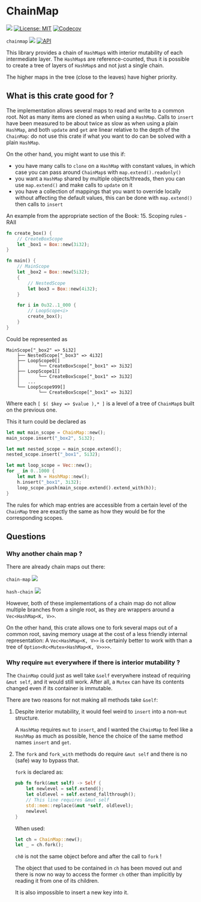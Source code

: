 # ChainMap

[![](https://img.shields.io/badge/github-Vanille--N/chainmap-8da0cb?logo=github)](https://github.com/Vanille-N/chainmap)
[![License: MIT](https://img.shields.io/badge/License-MIT-yellow.svg)](https://opensource.org/licenses/MIT)
[![Codecov](https://img.shields.io/codecov/c/github/Vanille-N/chainmap?logo=codecov)](https://codecov.io/github/Vanille-N/chainmap)

`chainmap` [![](http://meritbadge.herokuapp.com/chainmap)](https://crates.io/crates/chainmap)
[![API](https://docs.rs/chainmap/badge.svg)](https://docs.rs/chainmap)

This library provides a chain of `HashMap`s with interior mutability of each intermediate layer. The `HashMap`s are reference-counted, thus it is possible to create a tree of layers of `HashMap`s and not just a single chain.

The higher maps in the tree (close to the leaves) have higher priority.

## What is this crate good for ?

The implementation allows several maps to read and write to a common root. Not as many items are cloned as when using a `HashMap`. Calls to `insert` have been measured to be about twice as slow as when using a plain `HashMap`, and both `update` and `get` are linear relative to the depth of the `ChainMap`: do not use this crate if what you want to do can be solved with a plain `HashMap`.

On the other hand, you might want to use this if:
- you have many calls to `clone` on a `HashMap` with constant values, in which case you can pass around `ChainMap`s with `map.extend().readonly()`
- you want a `HashMap` shared by multiple objects/threads, then you can use `map.extend()` and make calls to `update` on it
- you have a collection of mappings that you want to override locally without affecting the default values, this can be done with `map.extend()` then calls to `insert`

An example from the appropriate section of the Book: 15. Scoping rules - RAII

```rust
fn create_box() {
    // CreateBoxScope
    let _box1 = Box::new(3i32);
}

fn main() {
    // MainScope
    let _box2 = Box::new(5i32);
    {
        // NestedScope
        let box3 = Box::new(4i32);
    }

    for i in 0u32..1_000 {
        // LoopScope<i>
        create_box();
    }
}
```

Could be represented as
```
MainScope["_box2" => 5i32]
    ├── NestedScope["_box3" => 4i32]
    ├── LoopScope0[]
    │       └── CreateBoxScope["_box1" => 3i32]
    ├── LoopScope1[]
    │       └── CreateBoxScope["_box1" => 3i32]
    │   ...
    └── LoopScope999[]
            └── CreateBoxScope["_box1" => 3i32]
```
Where each `[ $( $key => $value ),* ]` is a level of a tree of `ChainMap`s built on the previous one.

This it turn could be declared as
```rust
let mut main_scope = ChainMap::new();
main_scope.insert("_box2", 5i32);

let mut nested_scope = main_scope.extend();
nested_scope.insert("_box1", 5i32);

let mut loop_scope = Vec::new();
for _ in 0..1000 {
    let mut h = HashMap::new();
    h.insert("_box1", 3i32);
    loop_scope.push(main_scope.extend().extend_with(h));
}
```

The rules for which map entries are accessible from a certain level of the `ChainMap` tree are exactly the same as how they would be for the corresponding scopes.

## Questions

### Why another chain map ?

There are already chain maps out there:

`chain-map` [![](http://meritbadge.herokuapp.com/chain-map)](https://crates.io/crates/chain-map)

`hash-chain` [![](http://meritbadge.herokuapp.com/hash-chain)](https://crates.io/crates/hash-chain)

However, both of these implementations of a chain map do not allow multiple branches from a single root, as they are wrappers around a `Vec<HashMap<K, V>>`.

On the other hand, this crate allows one to fork several maps out of a common root, saving memory usage at the cost of a less friendly internal representation: A `Vec<HashMap<K, V>>` is certainly better to work with than a tree of `Option<Rc<Mutex<HashMap<K, V>>>>`.

### Why require `mut` everywhere if there is interior mutability ?

The `ChainMap` could just as well take `&self` everywhere instead of requiring `&mut self`, and it would still work. After all, a `Mutex` can have its contents changed even if its container is immutable.

There are two reasons for not making all methods take `&self`:

1. Despite interior mutability, it would feel weird to `insert` into a non-`mut` structure.

    A `HashMap` requires `mut` to `insert`, and I wanted the `ChainMap` to feel like a `HashMap` as much as possible, hence the choice of the same method names `insert` and `get`.

2. The `fork` and `fork_with` methods do require `&mut self` and there is no (safe) way to bypass that.

    `fork` is declared as:
    ```rust
    pub fn fork(&mut self) -> Self {
        let newlevel = self.extend();
        let oldlevel = self.extend_fallthrough();
        // This line requires &mut self
        std::mem::replace(&mut *self, oldlevel);
        newlevel
    }
    ```
    When used:
    ```rust
    let ch = ChainMap::new();
    let _ = ch.fork();
    ```
    `ch0` is not the same object before and after the call to `fork` !

    The object that used to be contained in `ch` has been moved out and there is now no way to access the former `ch` other than implicitly by reading it from one of its children.

    It is also impossible to insert a new key into it.
